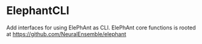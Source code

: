 ElephantCLI
===========

Add interfaces for using ElePhAnt as CLI. ElePhAnt core functions is rooted at https://github.com/NeuralEnsemble/elephant
